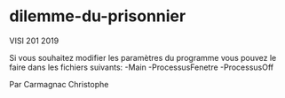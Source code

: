 # dilemme-du-prisonnier
VISI 201 2019

Si vous souhaitez modifier les paramètres du programme vous pouvez le faire dans les fichiers suivants:
  -Main
  -ProcessusFenetre
  -ProcessusOff
  
Par Carmagnac Christophe
